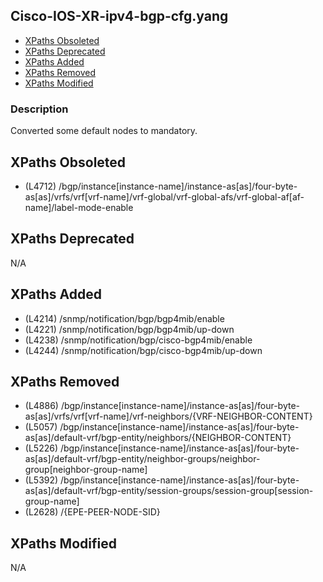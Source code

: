 ## Cisco-IOS-XR-ipv4-bgp-cfg.yang

- [XPaths Obsoleted](#xpaths-obsoleted)
- [XPaths Deprecated](#xpaths-deprecated)
- [XPaths Added](#xpaths-added)
- [XPaths Removed](#xpaths-removed)
- [XPaths Modified](#xpaths-modified)

### Description

Converted some default nodes to mandatory.

## XPaths Obsoleted

- (L4712)	/bgp/instance[instance-name]/instance-as[as]/four-byte-as[as]/vrfs/vrf[vrf-name]/vrf-global/vrf-global-afs/vrf-global-af[af-name]/label-mode-enable

## XPaths Deprecated

N/A

## XPaths Added

- (L4214)	/snmp/notification/bgp/bgp4mib/enable
- (L4221)	/snmp/notification/bgp/bgp4mib/up-down
- (L4238)	/snmp/notification/bgp/cisco-bgp4mib/enable
- (L4244)	/snmp/notification/bgp/cisco-bgp4mib/up-down

## XPaths Removed

- (L4886)	/bgp/instance[instance-name]/instance-as[as]/four-byte-as[as]/vrfs/vrf[vrf-name]/vrf-neighbors/{VRF-NEIGHBOR-CONTENT}
- (L5057)	/bgp/instance[instance-name]/instance-as[as]/four-byte-as[as]/default-vrf/bgp-entity/neighbors/{NEIGHBOR-CONTENT}
- (L5226)	/bgp/instance[instance-name]/instance-as[as]/four-byte-as[as]/default-vrf/bgp-entity/neighbor-groups/neighbor-group[neighbor-group-name]
- (L5392)	/bgp/instance[instance-name]/instance-as[as]/four-byte-as[as]/default-vrf/bgp-entity/session-groups/session-group[session-group-name]
- (L2628)	/{EPE-PEER-NODE-SID}

## XPaths Modified

N/A

